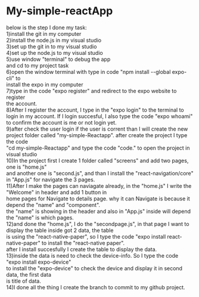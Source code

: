 # My-simple-reactApp
below is the step I done my task: <br/>
1)install the git in my computer  <br/>
2)install the node.js in my visual studio <br/>
3)set up the git in to my visual studio <br/>
4)set up the node.js to my visual studio <br/>
5)use window "terminal"  to debug the app <br/>
  and cd to my project task <br/>
6)open the window terminal with type in code "npm install --global expo-cli" to  <br/>
  install the expo in my computer <br/>
7)type in the code "expo register" and redirect to the expo website to register  <br/>
  the account. <br/>
8)After I register the account, I type in the "expo login" to the terminal to <br/>
 login in my account. If I login succesful, I also type the code "expo whoami"  <br/>
 to confirm the account is me or not login yet. <br/>
9)after check the user login if the user is corrent than I will create the new <br/>
  project folder called "my-simple-Reactapp". after create the project I type the code <br/>
  "cd my-simple-Reactapp" and type the code "code." to open the project in visual studio<br/>
10)In the project first I create 1 folder called "screens" and add two pages, one is "home.js" <br/>
  and another one is "second.js", and than I install the "react-navigation/core" in "App.js" for navigate the 3 pages. <br/>
11)After I make the pages can naviagate already, in the "home.js" I write the "Welcome" in header and add 1 button in <br/>
   home pages for Navigate to details page. why it can Navigate is because it depend the "name" and "component".<br/>
   the "name" is showing in the header and also in "App.js" inside will depend the "name" is which pages. <br/>
12)and done the "home.js", I do the "secondpage.js", in that page I want to display the table inside got 2 data, the table <br/>
   is using the "react-native-paper", so I type the code "expo install react-native-paper" to install the "react-native paper". <br/>
   after I install succesfully I create the table to display the data. <br/>
13)inside the data is need to check the device-info. So I type the code "expo install expo-device" <br/>
   to install the "expo-device" to check the device and display it in second data, the first data <br/>
   is title of data. <br/>
14)I done all the thing I create the branch to commit to my github project. <br/>
